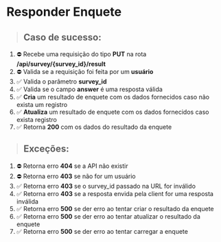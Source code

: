 # Responder Enquete

> ## Caso de sucesso:

1. ⛔ Recebe uma requisição do tipo **PUT** na rota **/api/survey/{survey_id}/result**
1. ⛔ Valida se a requisição foi feita por um **usuário**
1. ✅ Valida o parâmetro **survey_id**
1. ✅ Valida se o campo **answer** é uma resposta válida
1. ✅ **Cria** um resultado de enquete com os dados fornecidos caso não exista um registro
1. ✅ **Atualiza** um resultado de enquete com os dados fornecidos caso exista registro
1. ✅ Retorna **200** com os dados do resultado da enquete

> ## Exceções:

1. ⛔ Retorna erro **404** se a API não existir
1. ⛔ Retorna erro **403** se não for um usuário
1. ✅ Retorna erro **403** se o survey_id passado na URL for inválido
1. ✅ Retorna erro **403** se a resposta envida pela client for uma resposta inválida
1. ✅ Retorna erro **500** se der erro ao tentar criar o resultado da enquete
1. ✅ Retorna erro **500** se der erro ao tentar atualizar o resultado da enquete
1. ✅ Retorna erro **500** se der erro ao tentar carregar a enquete